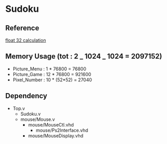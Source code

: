 # Sudoku

## Reference

[float 32 calculation](https://en.wikipedia.org/wiki/Single-precision_floating-point_format)

## Memory Usage (tot : 2 _ 1024 _ 1024 = 2097152)

- Picture_Menu : 1 \*  76800   = 76800
- Picture_Game : 12 \* 76800   = 921600
- Pixel_Number : 10 \* (52*52) = 27040

## Dependency

- Top.v
  - Sudoku.v
  - mouse/Mouse.v
    - mouse/MouseCtl.vhd
      - mouse/Ps2Interface.vhd
    - mouse/MouseDisplay.vhd